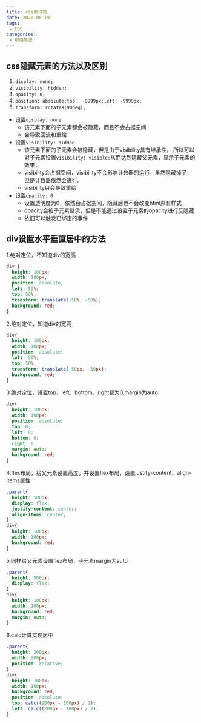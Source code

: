```yaml
---
title: css面试题
date: 2020-08-19
tags:
 - CSS
categories:
 - 前端笔记
---
```


## css隐藏元素的方法以及区别
1. `display: none;`
2. `visibility: hidden;`
3. `opacity: 0;`
4. `position: absolute;top： -9999px;left: -9999px;`
5. `transform: rotateX(90deg);`

* 设置`display: none`
    * 该元素下面的子元素都会被隐藏，而且不会占据空间
    * 会导致回流和重绘
* 设置`visibility: hidden`
    * 该元素下面的子元素会被隐藏，但是由于visibility具有继承性，
所以可以对子元素设置`visibility: visible;`从而达到隐藏父元素，显示子元素的效果，
    * visibility会占据空间，visibility不会影响计数器的运行，虽然隐藏掉了，但是计数器依然会进行。
    * visibility只会导致重绘
* 设置`opacity: 0`
    * 设置透明度为0，依然会占据空间，隐藏后也不会改变html原有样式
    * opacity会被子元素继承，但是不能通过设置子元素的opacity进行反隐藏
    * 依旧可以触发已绑定的事件

## div设置水平垂直居中的方法
1.绝对定位，不知道div的宽高
```css
div {
  height: 100px;
  width: 100px;
  position: absolute;
  left: 50%;
  top: 50%;
  transform: translate(-50%, -50%);
  background: red;
}
```
2.绝对定位，知道div的宽高
```css
div{
  height: 100px;
  width: 100px;
  position: absolute;
  left: 50%;
  top: 50%;
  transform: translate(-50px, -50px);
  background: red;
}
```
3.绝对定位，设置top、left、bottom、right都为0,margin为auto
```css
div{
  height: 100px;
  width: 100px;
  position: absolute;       
  top: 0;
  left: 0;
  bottom: 0;
  right: 0;
  margin: auto;
  background: red;
}
```
4.flex布局，给父元素设置高度，并设置flex布局，设置justify-content、align-items属性
```css
.parent{
  height: 500px;
  display: flex;
  justify-content: center;
  align-items: center;
}
div{
  height: 100px;
  width: 100px;
  background: red;
}
```
5.同样给父元素设置flex布局，子元素margin为auto
```css
.parent{
  height: 500px;
  display: flex;
}
div{
  height: 100px;
  width: 100px;
  background: red;
  margin: auto;
}
```
6.calc计算实现居中
```css
.parent{
  height: 200px;
  width: 200px;
  position: relative;
}
div{
  height: 100px;
  width: 100px;
  background: red;
  position: absolute;
  top: calc((200px - 100px) / 2);
  left: calc((200px - 100px) / 2);
}
```